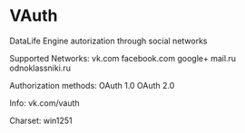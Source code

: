 VAuth
=====

DataLife Engine autorization through social networks

Supported Networks:
  vk.com
  facebook.com
  google+
  mail.ru
  odnoklassniki.ru

Authorization methods:
  OAuth 1.0
  OAuth 2.0

Info:
  vk.com/vauth

Charset:
  win1251
